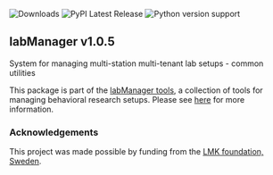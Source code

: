 ![Downloads](https://static.pepy.tech/badge/labManager-common) ![PyPI Latest Release](https://img.shields.io/pypi/v/labManager-common.svg) ![Python version support](https://img.shields.io/pypi/pyversions/labManager-common.svg)

## labManager v1.0.5
System for managing multi-station multi-tenant lab setups - common
 utilities

This package is part of the [labManager tools](https://github.com/dcnieho/labManager/tree/master), a collection of tools for managing behavioral research setups. Please see [here](https://github.com/dcnieho/labManager/tree/master) for more information.

### Acknowledgements

This project was made possible by funding from the [LMK foundation, Sweden](https://lmkstiftelsen.se/).
